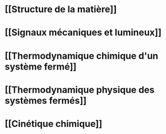 
# [[Structure de la matière]]

# [[Signaux mécaniques et lumineux]]

# [[Thermodynamique chimique d'un système fermé]]

# [[Thermodynamique physique des systèmes fermés]]

# [[Cinétique chimique]]



